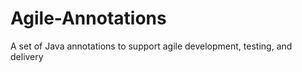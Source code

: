 Agile-Annotations
=================

A set of Java annotations to support agile development, testing, and delivery